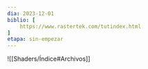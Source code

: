 ```yaml
---
dia: 2023-12-01
biblio: [
	https://www.rastertek.com/tutindex.html
]
etapa: sin-empezar
---
```





![[Shaders/Índice#Archivos]]